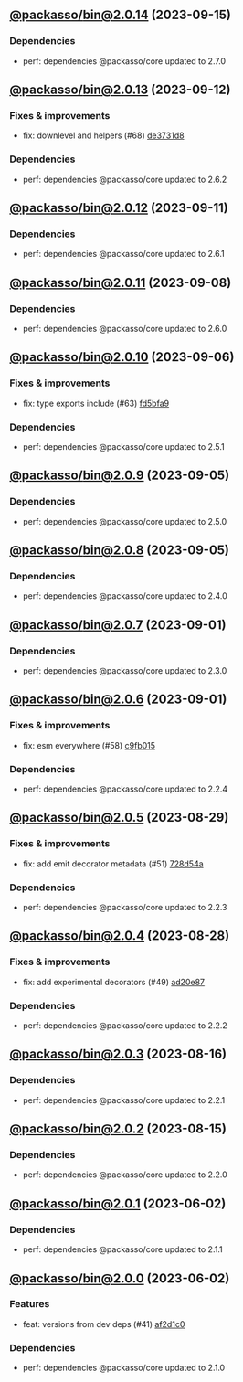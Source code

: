 ## [@packasso/bin@2.0.14](https://github.com/qiwi/packasso/compare/2023.9.12-packasso.bin.2.0.13-f0...2023.9.15-packasso.bin.2.0.14-f0) (2023-09-15)

### Dependencies
* perf: dependencies @packasso/core updated to 2.7.0

## [@packasso/bin@2.0.13](https://github.com/qiwi/packasso/compare/2023.9.11-packasso.bin.2.0.12-f0...2023.9.12-packasso.bin.2.0.13-f0) (2023-09-12)

### Fixes & improvements
* fix: downlevel and helpers (#68) [de3731d8](https://github.com/qiwi/packasso/commit/de3731d88f7cbf0dddda90bf12bac8a25e0c5204)

### Dependencies
* perf: dependencies @packasso/core updated to 2.6.2

## [@packasso/bin@2.0.12](https://github.com/qiwi/packasso/compare/2023.9.8-packasso.bin.2.0.11-f0...2023.9.11-packasso.bin.2.0.12-f0) (2023-09-11)

### Dependencies
* perf: dependencies @packasso/core updated to 2.6.1

## [@packasso/bin@2.0.11](https://github.com/qiwi/packasso/compare/2023.9.6-packasso.bin.2.0.10-f0...2023.9.8-packasso.bin.2.0.11-f0) (2023-09-08)

### Dependencies
* perf: dependencies @packasso/core updated to 2.6.0

## [@packasso/bin@2.0.10](https://github.com/qiwi/packasso/compare/2023.9.5-packasso.bin.2.0.9-f0...2023.9.6-packasso.bin.2.0.10-f0) (2023-09-06)

### Fixes & improvements
* fix: type exports include (#63) [fd5bfa9](https://github.com/qiwi/packasso/commit/fd5bfa9cc3a1a2fb98da1f597b94ec499dfde390)

### Dependencies
* perf: dependencies @packasso/core updated to 2.5.1

## [@packasso/bin@2.0.9](https://github.com/qiwi/packasso/compare/2023.9.5-packasso.bin.2.0.8-f0...2023.9.5-packasso.bin.2.0.9-f0) (2023-09-05)

### Dependencies
* perf: dependencies @packasso/core updated to 2.5.0

## [@packasso/bin@2.0.8](https://github.com/qiwi/packasso/compare/2023.9.1-packasso.bin.2.0.7-f0...2023.9.5-packasso.bin.2.0.8-f0) (2023-09-05)

### Dependencies
* perf: dependencies @packasso/core updated to 2.4.0

## [@packasso/bin@2.0.7](https://github.com/qiwi/packasso/compare/2023.9.1-packasso.bin.2.0.6-f0...2023.9.1-packasso.bin.2.0.7-f0) (2023-09-01)

### Dependencies
* perf: dependencies @packasso/core updated to 2.3.0

## [@packasso/bin@2.0.6](https://github.com/qiwi/packasso/compare/2023.8.29-packasso.bin.2.0.5-f0...2023.9.1-packasso.bin.2.0.6-f0) (2023-09-01)

### Fixes & improvements
* fix: esm everywhere (#58) [c9fb015](https://github.com/qiwi/packasso/commit/c9fb015792587f796dc4b4ffd5a6d1428e52acc7)

### Dependencies
* perf: dependencies @packasso/core updated to 2.2.4

## [@packasso/bin@2.0.5](https://github.com/qiwi/packasso/compare/2023.8.28-packasso.bin.2.0.4-f0...2023.8.29-packasso.bin.2.0.5-f0) (2023-08-29)

### Fixes & improvements
* fix: add emit decorator metadata (#51) [728d54a](https://github.com/qiwi/packasso/commit/728d54acecaab51b93dca5df5778daa0e94048eb)

### Dependencies
* perf: dependencies @packasso/core updated to 2.2.3

## [@packasso/bin@2.0.4](https://github.com/qiwi/packasso/compare/2023.8.16-packasso.bin.2.0.3-f0...2023.8.28-packasso.bin.2.0.4-f0) (2023-08-28)

### Fixes & improvements
* fix: add experimental decorators (#49) [ad20e87](https://github.com/qiwi/packasso/commit/ad20e872f7462571721f9102a374eeed2ef1f941)

### Dependencies
* perf: dependencies @packasso/core updated to 2.2.2

## [@packasso/bin@2.0.3](https://github.com/qiwi/packasso/compare/2023.8.15-packasso.bin.2.0.2-f0...2023.8.16-packasso.bin.2.0.3-f0) (2023-08-16)

### Dependencies
* perf: dependencies @packasso/core updated to 2.2.1

## [@packasso/bin@2.0.2](https://github.com/qiwi/packasso/compare/2023.6.2-packasso.bin.2.0.1-f0...2023.8.15-packasso.bin.2.0.2-f0) (2023-08-15)

### Dependencies
* perf: dependencies @packasso/core updated to 2.2.0

## [@packasso/bin@2.0.1](https://github.com/qiwi/packasso/compare/2023.6.2-packasso.bin.2.0.0-f0...2023.6.2-packasso.bin.2.0.1-f0) (2023-06-02)

### Dependencies
* perf: dependencies @packasso/core updated to 2.1.1

## [@packasso/bin@2.0.0](https://github.com/qiwi/packasso/compare/undefined...2023.6.2-packasso.bin.2.0.0-f0) (2023-06-02)

### Features
* feat: versions from dev deps (#41) [af2d1c0](https://github.com/qiwi/packasso/commit/af2d1c016313c1e78ae489514dc71b406449d00e)

### Dependencies
* perf: dependencies @packasso/core updated to 2.1.0
